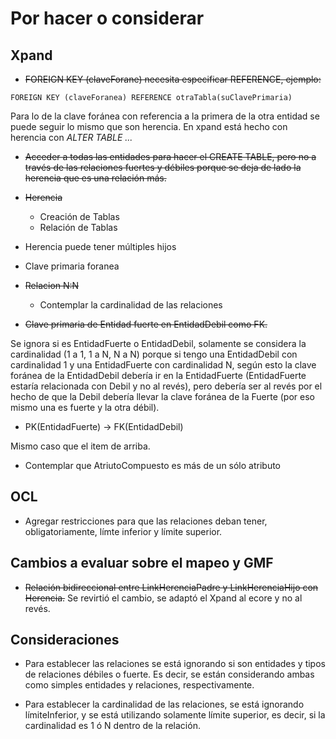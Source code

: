 # Por hacer o considerar

## Xpand

- ~~FOREIGN KEY (claveForane) necesita especificar REFERENCE, ejemplo:~~

```
FOREIGN KEY (claveForanea) REFERENCE otraTabla(suClavePrimaria)
```

Para lo de la clave foránea con referencia a la primera de la otra entidad se
puede seguir lo mismo que son herencia. En xpand está hecho con herencia con
*ALTER TABLE ...*

- ~~Acceder a todas las entidades para hacer el CREATE TABLE, pero no a través de
  las relaciones fuertes y débiles porque se deja de lado la herencia que es una
  relación más.~~

- ~~Herencia~~
  - Creación de Tablas
  - Relación de Tablas

- Herencia puede tener múltiples hijos

- Clave primaria foranea

- ~~Relacion N:N~~
  - Contemplar la cardinalidad de las relaciones

- ~~Clave primaria de Entidad fuerte en EntidadDebil como FK.~~

Se ignora si es EntidadFuerte o EntidadDebil, solamente se considera la
cardinalidad (1 a 1, 1 a N, N a N) porque si tengo una EntidadDebil con
cardinalidad 1 y una EntidadFuerte con cardinalidad N, según esto la clave
foránea de la EntidadDebil debería ir en la EntidadFuerte (EntidadFuerte estaría
relacionada con Debil y no al revés), pero debería ser al revés por el hecho de
que la Debil debería llevar la clave foránea de la Fuerte (por eso mismo una es
fuerte y la otra débil).

- PK(EntidadFuerte) -> FK(EntidadDebil)

Mismo caso que el item de arriba.

- Contemplar que AtriutoCompuesto es más de un sólo atributo

## OCL

- Agregar restricciones para que las relaciones deban tener, obligatoriamente,
  límte inferior y límite superior.

## Cambios a evaluar sobre el mapeo y GMF

- ~~Relación bidireccional entre LinkHerenciaPadre y LinkHerenciaHijo con
  Herencia.~~ Se revirtió el cambio, se adaptó el Xpand al ecore y no al revés.

## Consideraciones

- Para establecer las relaciones se está ignorando si son entidades y tipos de
  relaciones débiles o fuerte. Es decir, se están considerando ambas como
  simples entidades y relaciones, respectivamente.

- Para establecer la cardinalidad de las relaciones, se está ignorando
  límiteInferior, y se está utilizando solamente límite superior, es decir, si
  la cardinalidad es 1 ó N dentro de la relación.
